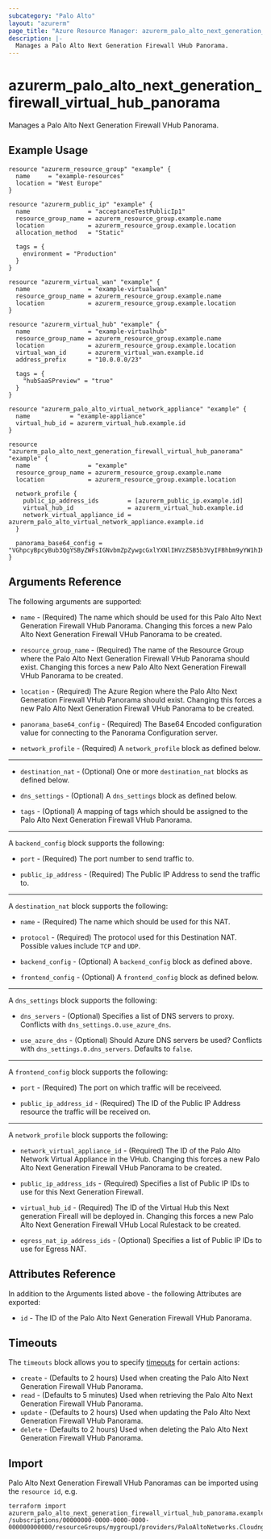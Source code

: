 ```yaml
---
subcategory: "Palo Alto"
layout: "azurerm"
page_title: "Azure Resource Manager: azurerm_palo_alto_next_generation_firewall_virtual_hub_panorama"
description: |-
  Manages a Palo Alto Next Generation Firewall VHub Panorama.
---
```


# azurerm_palo_alto_next_generation_firewall_virtual_hub_panorama

Manages a Palo Alto Next Generation Firewall VHub Panorama.

## Example Usage

```hcl
resource "azurerm_resource_group" "example" {
  name     = "example-resources"
  location = "West Europe"
}

resource "azurerm_public_ip" "example" {
  name                = "acceptanceTestPublicIp1"
  resource_group_name = azurerm_resource_group.example.name
  location            = azurerm_resource_group.example.location
  allocation_method   = "Static"

  tags = {
    environment = "Production"
  }
}

resource "azurerm_virtual_wan" "example" {
  name                = "example-virtualwan"
  resource_group_name = azurerm_resource_group.example.name
  location            = azurerm_resource_group.example.location
}

resource "azurerm_virtual_hub" "example" {
  name                = "example-virtualhub"
  resource_group_name = azurerm_resource_group.example.name
  location            = azurerm_resource_group.example.location
  virtual_wan_id      = azurerm_virtual_wan.example.id
  address_prefix      = "10.0.0.0/23"

  tags = {
    "hubSaaSPreview" = "true"
  }
}

resource "azurerm_palo_alto_virtual_network_appliance" "example" {
  name           = "example-appliance"
  virtual_hub_id = azurerm_virtual_hub.example.id
}

resource "azurerm_palo_alto_next_generation_firewall_virtual_hub_panorama" "example" {
  name                = "example"
  resource_group_name = azurerm_resource_group.example.name
  location            = azurerm_resource_group.example.location

  network_profile {
    public_ip_address_ids        = [azurerm_public_ip.example.id]
    virtual_hub_id               = azurerm_virtual_hub.example.id
    network_virtual_appliance_id = azurerm_palo_alto_virtual_network_appliance.example.id
  }

  panorama_base64_config = "VGhpcyBpcyBub3QgYSByZWFsIGNvbmZpZywgcGxlYXNlIHVzZSB5b3VyIFBhbm9yYW1hIHNlcnZlciB0byBnZW5lcmF0ZSBhIHJlYWwgdmFsdWUgZm9yIHRoaXMgcHJvcGVydHkhCg=="
}
```

## Arguments Reference

The following arguments are supported:

* `name` - (Required) The name which should be used for this Palo Alto Next Generation Firewall VHub Panorama. Changing this forces a new Palo Alto Next Generation Firewall VHub Panorama to be created.

* `resource_group_name` - (Required) The name of the Resource Group where the Palo Alto Next Generation Firewall VHub Panorama should exist. Changing this forces a new Palo Alto Next Generation Firewall VHub Panorama to be created.

* `location` - (Required) The Azure Region where the Palo Alto Next Generation Firewall VHub Panorama should exist. Changing this forces a new Palo Alto Next Generation Firewall VHub Panorama to be created.

* `panorama_base64_config` - (Required) The Base64 Encoded configuration value for connecting to the Panorama Configuration server.

* `network_profile` - (Required) A `network_profile` block as defined below.

---

* `destination_nat` - (Optional) One or more `destination_nat` blocks as defined below.

* `dns_settings` - (Optional) A `dns_settings` block as defined below.

* `tags` - (Optional) A mapping of tags which should be assigned to the Palo Alto Next Generation Firewall VHub Panorama.

---

A `backend_config` block supports the following:

* `port` - (Required) The port number to send traffic to.

* `public_ip_address` - (Required) The Public IP Address to send the traffic to.

---

A `destination_nat` block supports the following:

* `name` - (Required) The name which should be used for this NAT.

* `protocol` - (Required) The protocol used for this Destination NAT. Possible values include `TCP` and `UDP`.

* `backend_config` - (Optional) A `backend_config` block as defined above.

* `frontend_config` - (Optional) A `frontend_config` block as defined below.

---

A `dns_settings` block supports the following:

* `dns_servers` - (Optional) Specifies a list of DNS servers to proxy. Conflicts with `dns_settings.0.use_azure_dns`.

* `use_azure_dns` - (Optional) Should Azure DNS servers be used? Conflicts with `dns_settings.0.dns_servers`. Defaults to `false`.

---

A `frontend_config` block supports the following:

* `port` - (Required) The port on which traffic will be receiveed.

* `public_ip_address_id` - (Required) The ID of the Public IP Address resource the traffic will be received on.

---

A `network_profile` block supports the following:

* `network_virtual_appliance_id` - (Required) The ID of the Palo Alto Network Virtual Appliance in the VHub. Changing this forces a new Palo Alto Next Generation Firewall VHub Panorama to be created.

* `public_ip_address_ids` - (Required) Specifies a list of Public IP IDs to use for this Next Generation Firewall.

* `virtual_hub_id` - (Required) The ID of the Virtual Hub this Next generation Fireall will be deployed in. Changing this forces a new Palo Alto Next Generation Firewall VHub Local Rulestack to be created.

* `egress_nat_ip_address_ids` - (Optional) Specifies a list of Public IP IDs to use for Egress NAT.

## Attributes Reference

In addition to the Arguments listed above - the following Attributes are exported: 

* `id` - The ID of the Palo Alto Next Generation Firewall VHub Panorama.

## Timeouts

The `timeouts` block allows you to specify [timeouts](https://www.terraform.io/language/resources/syntax#operation-timeouts) for certain actions:

* `create` - (Defaults to 2 hours) Used when creating the Palo Alto Next Generation Firewall VHub Panorama.
* `read` - (Defaults to 5 minutes) Used when retrieving the Palo Alto Next Generation Firewall VHub Panorama.
* `update` - (Defaults to 2 hours) Used when updating the Palo Alto Next Generation Firewall VHub Panorama.
* `delete` - (Defaults to 2 hours) Used when deleting the Palo Alto Next Generation Firewall VHub Panorama.

## Import

Palo Alto Next Generation Firewall VHub Panoramas can be imported using the `resource id`, e.g.

```shell
terraform import azurerm_palo_alto_next_generation_firewall_virtual_hub_panorama.example /subscriptions/00000000-0000-0000-0000-000000000000/resourceGroups/mygroup1/providers/PaloAltoNetworks.Cloudngfw/firewalls/myVhubPanoramaFW
```

